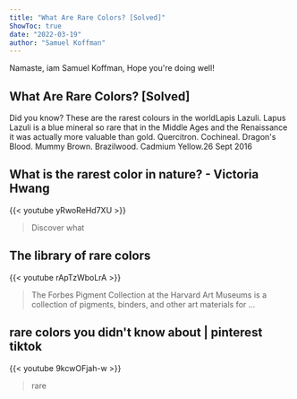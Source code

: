 ```yaml
---
title: "What Are Rare Colors? [Solved]"
ShowToc: true 
date: "2022-03-19"
author: "Samuel Koffman" 
---
```


Namaste, iam Samuel Koffman, Hope you're doing well!
## What Are Rare Colors? [Solved]
Did you know? These are the rarest colours in the worldLapis Lazuli. Lapus Lazuli is a blue mineral so rare that in the Middle Ages and the Renaissance it was actually more valuable than gold. 
 Quercitron. 
 Cochineal. 
 Dragon's Blood. 
 Mummy Brown. 
 Brazilwood. 
 Cadmium Yellow.26 Sept 2016

## What is the rarest color in nature? - Victoria Hwang
{{< youtube yRwoReHd7XU >}}
>Discover what 

## The library of rare colors
{{< youtube rApTzWboLrA >}}
>The Forbes Pigment Collection at the Harvard Art Museums is a collection of pigments, binders, and other art materials for ...

## rare colors you didn't know about | pinterest tiktok
{{< youtube 9kcwOFjah-w >}}
>rare

